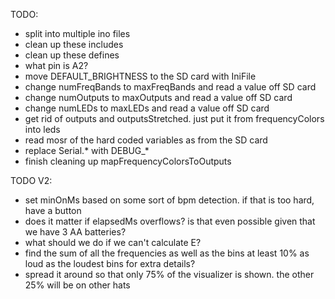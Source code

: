 TODO:
- split into multiple ino files
- clean up these includes
- clean up these defines
- what pin is A2?
- move DEFAULT_BRIGHTNESS to the SD card with IniFile
- change numFreqBands to maxFreqBands and read a value off SD card
- change numOutputs to maxOutputs and read a value off SD card
- change numLEDs to maxLEDs and read a value off SD card
- get rid of outputs and outputsStretched. just put it from frequencyColors into leds
- read mosr of the hard coded variables as from the SD card
- replace Serial.* with DEBUG_*
- finish cleaning up mapFrequencyColorsToOutputs

TODO V2: 
- set minOnMs based on some sort of bpm detection. if that is too hard, have a button
- does it matter if elapsedMs overflows? is that even possible given that we have 3 AA batteries?
- what should we do if we can't calculate E?
- find the sum of all the frequencies as well as the bins at least 10% as loud as the loudest bins for extra details?
- spread it around so that only 75% of the visualizer is shown. the other 25% will be on other hats
